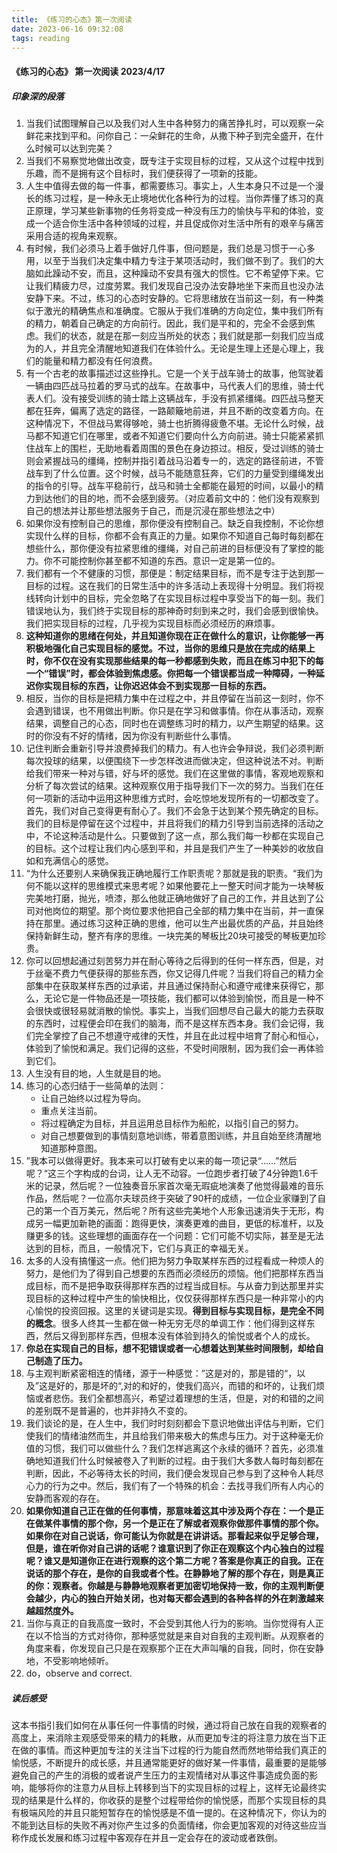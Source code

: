 ```yaml
---
title: 《练习的心态》第一次阅读
date: 2023-06-16 09:32:08
tags: reading
---
```


#### 《练习的心态》 第一次阅读 2023/4/17

##### 印象深的段落

1.  当我们试图理解自己以及我们对人生中各种努力的痛苦挣扎时，可以观察一朵鲜花来找到平和。问你自己：一朵鲜花的生命，从撒下种子到完全盛开，在什么时候可以达到完美？
2.  当我们不易察觉地做出改变，既专注于实现目标的过程，又从这个过程中找到乐趣，而不是拥有这个目标时，我们便获得了一项新的技能。
3.  人生中值得去做的每一件事，都需要练习。事实上，人生本身只不过是一个漫长的练习过程，是一种永无止境地优化各种行为的过程。当你弄懂了练习的真正原理，学习某些新事物的任务将变成一种没有压力的愉快与平和的体验，变成一个适合你生活中各种领域的过程，并且促成你对生活中所有的艰辛与痛苦采用合适的视角来观察。
4.  有时候，我们必须马上着手做好几件事，但问题是，我们总是习惯于一心多用，以至于当我们决定集中精力专注于某项活动时，我们做不到了。我们的大脑如此躁动不安，而且，这种躁动不安具有强大的惯性。它不希望停下来。它让我们精疲力尽，过度劳累。我们发现自己没办法安静地坐下来而且也没办法安静下来。不过，练习的心态时安静的。它将思绪放在当前这一刻，有一种类似于激光的精确焦点和准确度。它服从于我们准确的方向定位，集中我们所有的精力，朝着自己确定的方向前行。因此，我们是平和的，完全不会感到焦虑。我们的状态，就是在那一刻应当所处的状态；我们就是那一刻我们应当成为的人，并且完全清醒地知道我们在体验什么。无论是生理上还是心理上，我们的能量和精力都没有任何浪费。
5.  有一个古老的故事描述过这些挣扎。它是一个关于战车骑士的故事，他驾驶着一辆由四匹战马拉着的罗马式的战车。在故事中，马代表人们的思维，骑士代表人们。没有接受训练的骑士踏上这辆战车，手没有抓紧缰绳。四匹战马整天都在狂奔，偏离了选定的路径，一路颠簸地前进，并且不断的改变着方向。在这种情况下，不但战马累得够呛，骑士也折腾得疲惫不堪。无论什么时候，战马都不知道它们在哪里，或者不知道它们要向什么方向前进。骑士只能紧紧抓住战车上的围栏，无助地看着周围的景色在身边掠过。相反，受过训练的骑士则会紧握战马的缰绳，控制并指引着战马沿着专一的，选定的路径前进，不管战车到了什么位置。这个时候，战马不能随意狂奔，它们的力量受到缰绳发出的指令的引导。战车平稳前行，战马和骑士全都能在最短的时间，以最小的精力到达他们的目的地，而不会感到疲劳。（对应着前文中的：他们没有观察到自己的想法并让那些想法服务于自己，而是沉浸在那些想法之中）
6.  如果你没有控制自己的思维，那你便没有控制自己。缺乏自我控制，不论你想实现什么样的目标，你都不会有真正的力量。如果你不知道自己每时每刻都在想些什么，那你便没有拉紧思维的缰绳，对自己前进的目标便没有了掌控的能力。你不可能控制你甚至都不知道的东西。意识一定是第一位的。
7.  我们都有一个不健康的习惯，那便是：制定结果目标，而不是专注于达到那一目标的过程。这在我们的日常生活中的许多活动上表现得十分明显。我们将视线转向计划中的目标，完全忽略了在实现目标过程中享受当下的每一刻。我们错误地认为，我们终于实现目标的那神奇时刻到来之时，我们会感到很愉快。我们把实现目标的过程，几乎视为实现目标而必须经历的麻烦事。
8.  **这种知道你的思绪在何处，并且知道你现在正在做什么的意识，让你能够一再积极地强化自己实现目标的感觉。不过，当你的思维只是放在完成的结果上时，你不仅在没有实现那些结果的每一秒都感到失败，而且在练习中犯下的每一个“错误”时，都会体验到焦虑感。你把每一个错误都当成一种障碍，一种延迟你实现目标的东西，让你迟迟体会不到实现那一目标的东西。**
9.  相反，当你的目标是把精力集中在过程之中，并且停留在当前这一刻时，你不会遇到错误，也不用做出判断。你只是在学习和做事情。你在从事活动，观察结果，调整自己的心态，同时也在调整练习时的精力，以产生期望的结果。这时的你没有不好的情绪，因为你没有判断些什么事情。
10.  记住判断会重新引导并浪费掉我们的精力。有人也许会争辩说，我们必须判断每次投球的结果，以便围绕下一步怎样改进而做决定，但这种说法不对。判断给我们带来一种对与错，好与坏的感觉。我们在这里做的事情，客观地观察和分析了每次尝试的结果。这种观察仅用于指导我们下一次的努力。当我们在任何一项新的活动中运用这种思维方式时，会吃惊地发现所有的一切都改变了。首先，我们对自己变得更有耐心了。我们不会急于达到某个预先确定的目标。我们的目标是停留在这个过程中，并且将我们的精力引导到当前选择的活动之中，不论这种活动是什么。只要做到了这一点，那么我们每一秒都在实现自己的目标。这个过程让我们内心感到平和，并且是我们产生了一种美妙的收放自如和充满信心的感觉。
11.  “为什么还要别人来确保我正确地履行工作职责呢？那就是我的职责。“我们为何不能以这样的思维模式来思考呢？如果他要花上一整天时间才能为一块琴板完美地打磨，抛光，喷漆，那么他就正确地做好了自己的工作，并且达到了公司对他岗位的期望。那个岗位要求他把自己全部的精力集中在当前，并一直保持在那里。通过练习这种正确的思维，他可以生产出最优质的产品，并且始终保持新鲜生动，整齐有序的思维。一块完美的琴板比20块可接受的琴板更加珍贵。
12.  你可以回想起通过刻苦努力并在耐心等待之后得到的任何一样东西，但是，对于丝毫不费力气便获得的那些东西，你又记得几件呢？当我们将自己的精力全部集中在获取某样东西的过承诺，并且通过保持耐心和遵守戒律来获得它，那么，无论它是一件物品还是一项技能，我们都可以体验到愉悦，而且是一种不会很快或很轻易就消散的愉悦。事实上，当我们回想尽自己最大的能力去获取的东西时，过程便会印在我们的脑海，而不是这样东西本身。我们会记得，我们完全掌控了自己不想遵守戒律的天性，并且在此过程中培育了耐心和恒心，体验到了愉悦和满足。我们记得的这些，不受时间限制，因为我们会一再体验到它们。
13.  人生没有目的地，人生就是目的地。
14.  练习的心态归结于一些简单的法则：
     +   让自己始终以过程为导向。
     +   重点关注当前。
     +   将过程确定为目标，并且运用总目标作为船舵，以指引自己的努力。
     +   对自己想要做到的事情刻意地训练，带着意图训练，并且自始至终清醒地知道那种意图。
15.  ”我本可以做得更好。我本来可以打破有史以来的每一项记录“……”然后呢？“这三个字构成的台词，让人无不动容。一位跑步者打破了4分钟跑1.6千米的记录，然后呢？一位独奏音乐家首次毫无瑕疵地演奏了他觉得最难的音乐作品，然后呢？一位高尔夫球员终于突破了90杆的成绩，一位企业家赚到了自己的第一个百万美元，然后呢？所有这些完美地个人形象迅速消失于无形，构成另一幅更加新艳的画面：跑得更快，演奏更难的曲目，更低的标准杆，以及赚更多的钱。这些理想的画面存在一个问题：它们可能不切实际，甚至是无法达到的目标，而且，一般情况下，它们与真正的幸福无关。
16.  太多的人没有搞懂这一点。他们把为努力争取某样东西的过程看成一种烦人的努力，是他们为了得到自己想要的东西而必须经历的烦恼。他们把那样东西当成目标，而不是把争取获得那样东西的过程当成目标。与从奋力到达那里并实现目标的这种过程中产生的愉快相比，仅仅获得那样东西只是一种非常小的内心愉悦的投资回报。这里的关键词是实现。**得到目标与实现目标，是完全不同的概念**。很多人终其一生都在做一种无穷无尽的单调工作：他们得到这样东西，然后又得到那样东西，但根本没有体验到持久的愉悦或者个人的成长。
17.  **你总在实现自己的目标，想不犯错误或者一心想着达到某些时间限制，却给自己制造了压力。**
18.  与主观判断紧密相连的情绪，源于一种感觉：”这是对的，那是错的“，以及”这是好的，那是坏的“,对的和好的，使我们高兴，而错的和坏的，让我们烦恼或者悲伤。我们全都想高兴，希望过着理想的生活，但是，对的和错的之间的差别既不是普遍的，也并非持久不变的。
19.  我们谈论的是，在人生中，我们时时刻刻都会下意识地做出评估与判断，它们使我们的情绪油然而生，并且给我们带来极大的焦虑与压力。对于这种毫无价值的习惯，我们可以做些什么？我们怎样逃离这个永续的循环？首先，必须准确地知道我们什么时候被卷入了判断的过程。由于我们大多数人每时每刻都在判断，因此，不必等待太长的时间，我们便会发现自己参与到了这种令人耗尽心力的行为之中。然后，我们有了一个特殊的机会：去找寻我们所有人内心的安静而客观的存在。
20.  **如果你知道自己正在做的任何事情，那意味着这其中涉及两个存在：一个是正在做某件事情的那个你，另一个是正在了解或者观察你做那件事情的那个你。如果你在对自己说话，你可能认为你就是在讲讲话。那看起来似乎足够合理，但是，谁在听你对自己讲的话呢？谁意识到了你正在观察这个内心独白的过程呢？谁又是知道你正在进行观察的这个第二方呢？答案是你真正的自我。正在说话的那个存在，是你的自我或者个性。在静静地了解的那个存在，则是真正的你：观察者。你越是与静静地观察者更加密切地保持一致，你的主观判断便会越少，内心的独白开始关闭，也对每天都会遇到的各种各样的外在刺激越来越超然度外。**
21.  当你与真正的自我高度一致时，不会受到其他人行为的影响。当你觉得有人正在以不恰当的方式对待你，那种感觉就是来自对自我的主观判断。从观察者的角度来看，你发现自己只是在观察那个正在大声叫嚷的自我，同时，你在安静地，不受影响地倾听。
22.  do，observe and correct.

##### 读后感受

这本书指引我们如何在从事任何一件事情的时候，通过将自己放在自我的观察者的高度上，来消除主观感受带来的精力的耗散，从而更加专注的将注意力放在当下正在做的事情。而这种更加专注的关注当下过程的行为能自然而然地带给我们真正的愉悦感，不断提升的成长感，并且通常能更好的做好某一件事情，最重要的是能够避免自己的产生的消极的或者说产生压力的主观情绪对从事这件事造成负面的影响，能够将你的注意力从目标上转移到当下的实现目标的过程上，这样无论最终实现的结果是什么样的，你收获的是整个过程带给你的愉悦感，而那个实现目标的具有极端风险的并且只能短暂存在的愉悦感是不值一提的。在这种情况下，你认为的不能到达目标的失败不再对你产生过多的负面情绪，你会更加客观的对待这些应当称作成长发展和练习过程中客观存在并且一定会存在的波动或者跌倒。

